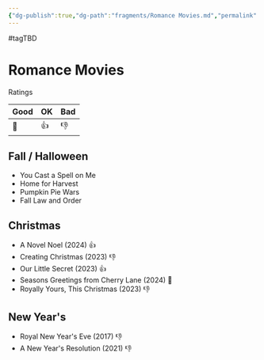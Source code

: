 ```yaml
---
{"dg-publish":true,"dg-path":"fragments/Romance Movies.md","permalink":"/fragments/romance-movies/","created":"2024-12-23T21:57:16.788-05:00","updated":"2025-03-18T20:26:33.548-04:00"}
---
```


#tagTBD 
# Romance Movies
Ratings 

| Good | OK  | Bad |
| ---- | --- | --- |
| 🤘   | 👍  | 👎  |


## Fall / Halloween 

- You Cast a Spell on Me 
- Home for Harvest 
- Pumpkin Pie Wars
- Fall Law and Order

## Christmas 
- A Novel Noel (2024) 👍
- Creating Christmas (2023) 👎
- Our Little Secret (2023) 👍
- Seasons Greetings from Cherry Lane (2024) 🤘
- Royally Yours, This Christmas (2023) 👎

## New Year's 
- Royal New Year's Eve (2017) 👎
- A New Year's Resolution (2021) 👎